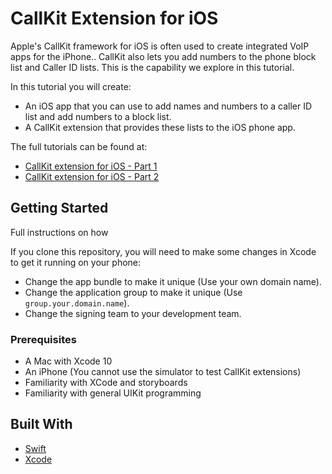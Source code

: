 # CallKit Extension for iOS

Apple's CallKit framework for iOS is often used to create integrated VoIP apps for the iPhone..
CallKit also lets you add numbers to the phone block list and Caller ID lists.  This is the capability we explore in this tutorial.

In this tutorial you will create:

* An iOS app that you can use to add names and numbers to a caller ID list and add numbers to a block list.
* A CallKit extension that provides these lists to the iOS phone app.

The full tutorials can be found at:

* [CallKit extension for iOS - Part 1](https://pusher.com/tutorials/callkit-ios-part-1)
* [CallKit extension for iOS - Part 2](https://pusher.com/tutorials/callkit-ios-part-2)

## Getting Started

Full instructions on how

If you clone this repository, you will need to make some changes in Xcode to get it running on your phone:

* Change the app bundle to make it unique (Use your own domain name).
* Change the application group to make it unique (Use `group.your.domain.name`).
* Change the signing team to your development team.

### Prerequisites

* A Mac with Xcode 10
* An iPhone (You cannot use the simulator to test CallKit extensions)
* Familiarity with XCode and storyboards
* Familiarity with general UIKit programming

## Built With

* [Swift](https://swift.org)
* [Xcode](https://developer.apple.com)
